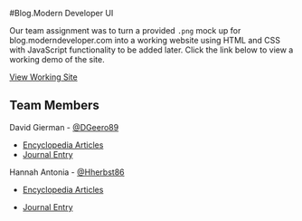 #Blog.Modern Developer UI

Our team assignment was to turn a provided `.png` mock up for blog.moderndeveloper.com into a working website using HTML and CSS with JavaScript functionality to be added later. Click the link below to view a working demo of the site.

[View Working Site](https://dgeero89.github.io/blog.modern-developer-ui/)

## Team Members
David Gierman - [@DGeero89](https://github.com/DGeero89)

- [Encyclopedia Articles](https://github.com/moderndeveloper-students/coursework-DGeero89/tree/master/Course-06-Introduction-to-JavaScript-and-Modern-Web-Development/Chapter-02-Introduction-to-CSS/Encyclopedia-Articles)
- [Journal Entry](https://github.com/moderndeveloper-students/coursework-DGeero89/tree/master/Course-06-Introduction-to-JavaScript-and-Modern-Web-Development/Chapter-02-Introduction-to-CSS)

Hannah Antonia - [@Hherbst86](https://github.com/Hherbst86)

- [Encyclopedia Articles](https://github.com/moderndeveloper-students/coursework-hherbst86/blob/master/Course-06-Introduction-to-JavaScript-and-Modern-Web-Development/Introduction-to-CSS/encyclopedia-entries.MD)
    
- [Journal Entry](https://github.com/moderndeveloper-students/coursework-hherbst86/blob/master/Course-06-Introduction-to-JavaScript-and-Modern-Web-Development/Introduction-to-CSS/team-journal.md)
